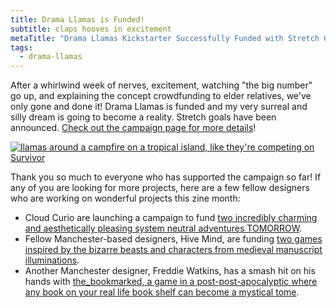 ```yaml
---
title: Drama Llamas is Funded!
subtitle: claps hooves in excitement
metaTitle: "Drama Llamas Kickstarter Successfully Funded with Stretch Goals"
tags:
  - drama-llamas
---
```


<p>
    After a whirlwind week of nerves, excitement, watching "the big number" go up, and explaining the concept crowdfunding to elder relatives, we've only gone and done it! Drama Llamas is funded and my very surreal and silly dream is going to become a reality. Stretch goals have been announced. <a href="https://www.kickstarter.com/projects/buttonkin" target="_blank">Check out the campaign page for more details</a>!
</p>
<a href="https://www.kickstarter.com/projects/buttonkin" target="_blank"><img src="/assets/images/newsletter/drama_llamas_survival.png" alt="llamas around a campfire on a tropical island, like they're competing on Survivor"></a>
<p>
    Thank you so much to everyone who has supported the campaign so far! If any of you are looking for more projects, here are a few fellow designers who are working on wonderful projects this zine month:
    <ul>
        <li>Cloud Curio are launching a campaign to fund <a href="https://www.kickstarter.com/projects/cloudcurio/broken-and-sleeping-hearts" target="_blank">two incredibly charming and aesthetically pleasing system neutral adventures TOMORROW</a>.</li>
        <li>Fellow Manchester-based designers, Hive Mind, are funding <a href="https://www.kickstarter.com/projects/coreycreates/why-brother" target="_blank">two games inspired by the bizarre beasts and characters from medieval manuscript illuminations</a>.</li>
        <li>Another Manchester designer, Freddie Watkins, has a smash hit on his hands with <a href="https://www.kickstarter.com/projects/freddiewatkins/the-bookmarked" target="_blank">the_bookmarked, a game in a post-post-apocalyptic where any book on your real life book shelf can become a mystical tome</a>.</li>
    </ul>
</p>
